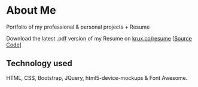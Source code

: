 # About Me

Portfolio of my professional & personal projects + Resume

Download the latest .pdf version of my Resume on [krux.co/resume](https://krux.co/resume) [[Source Code](https://github.com/didierkrux/about-me/blob/master/resume.html "Check Source Code of the Resume")]

## Technology used

HTML, CSS, Bootstrap, JQuery, html5-device-mockups & Font Awesome.
